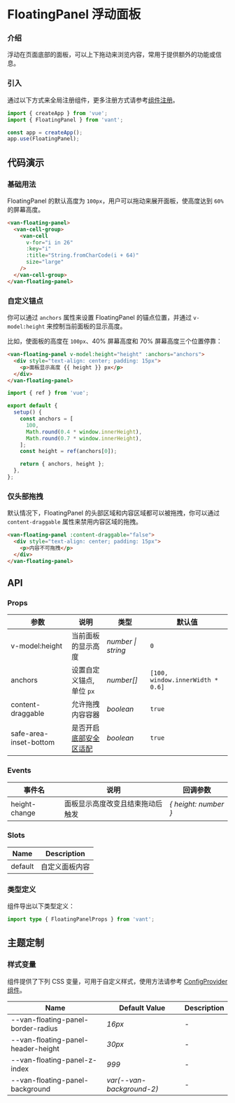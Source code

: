 # FloatingPanel 浮动面板

### 介绍

浮动在页面底部的面板，可以上下拖动来浏览内容，常用于提供额外的功能或信息。

### 引入

通过以下方式来全局注册组件，更多注册方式请参考[组件注册](#/zh-CN/advanced-usage#zu-jian-zhu-ce)。

```js
import { createApp } from 'vue';
import { FloatingPanel } from 'vant';

const app = createApp();
app.use(FloatingPanel);
```

## 代码演示

### 基础用法

FloatingPanel 的默认高度为 `100px`，用户可以拖动来展开面板，使高度达到 `60%` 的屏幕高度。

```html
<van-floating-panel>
  <van-cell-group>
    <van-cell
      v-for="i in 26"
      :key="i"
      :title="String.fromCharCode(i + 64)"
      size="large"
    />
  </van-cell-group>
</van-floating-panel>
```

### 自定义锚点

你可以通过 `anchors` 属性来设置 FloatingPanel 的锚点位置，并通过 `v-model:height` 来控制当前面板的显示高度。

比如，使面板的高度在 `100px`、40% 屏幕高度和 70% 屏幕高度三个位置停靠：

```html
<van-floating-panel v-model:height="height" :anchors="anchors">
  <div style="text-align: center; padding: 15px">
    <p>面板显示高度 {{ height }} px</p>
  </div>
</van-floating-panel>
```

```js
import { ref } from 'vue';

export default {
  setup() {
    const anchors = [
      100,
      Math.round(0.4 * window.innerHeight),
      Math.round(0.7 * window.innerHeight),
    ];
    const height = ref(anchors[0]);

    return { anchors, height };
  },
};
```

### 仅头部拖拽

默认情况下，FloatingPanel 的头部区域和内容区域都可以被拖拽，你可以通过 `content-draggable` 属性来禁用内容区域的拖拽。

```html
<van-floating-panel :content-draggable="false">
  <div style="text-align: center; padding: 15px">
    <p>内容不可拖拽</p>
  </div>
</van-floating-panel>
```

## API

### Props

| 参数 | 说明 | 类型 | 默认值 |
| --- | --- | --- | --- |
| v-model:height | 当前面板的显示高度 | _number \| string_ | `0` |
| anchors | 设置自定义锚点, 单位 `px` | _number[]_ | `[100, window.innerWidth * 0.6]` |
| content-draggable | 允许拖拽内容容器 | _boolean_ | `true` |
| safe-area-inset-bottom | 是否开启[底部安全区适配](#/zh-CN/advanced-usage#di-bu-an-quan-qu-gua-pei) | _boolean_ | `true` |

### Events

| 事件名        | 说明                             | 回调参数             |
| ------------- | -------------------------------- | -------------------- |
| height-change | 面板显示高度改变且结束拖动后触发 | _{ height: number }_ |

### Slots

| Name    | Description    |
| ------- | -------------- |
| default | 自定义面板内容 |

### 类型定义

组件导出以下类型定义：

```ts
import type { FloatingPanelProps } from 'vant';
```

## 主题定制

### 样式变量

组件提供了下列 CSS 变量，可用于自定义样式，使用方法请参考 [ConfigProvider 组件](#/zh-CN/config-provider)。

| Name                               | Default Value             | Description |
| ---------------------------------- | ------------------------- | ----------- |
| --van-floating-panel-border-radius | _16px_                    | -           |
| --van-floating-panel-header-height | _30px_                    | -           |
| --van-floating-panel-z-index       | _999_                     | -           |
| --van-floating-panel-background    | _var(--van-background-2)_ | -           |
